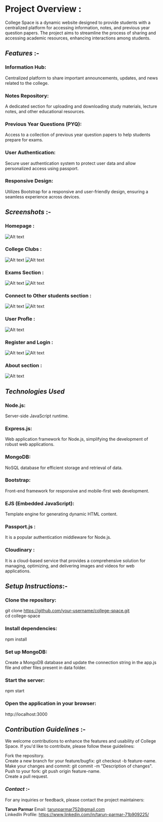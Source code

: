 # **Project Overview** : <br>
College Space is a dynamic website designed to provide students with a centralized platform for accessing information, notes, and previous year question papers. The project aims to streamline the process of sharing and accessing academic resources, enhancing interactions among students.

## *Features* :-
### Information Hub:
 Centralized platform to share important announcements, updates, and news related to the college.

### Notes Repository:
 A dedicated section for uploading and downloading study materials, lecture notes, and other educational resources.

### Previous Year Questions (PYQ):
 Access to a collection of previous year question papers to help students prepare for exams.

### User Authentication: 
Secure user authentication system to protect user data and allow personalized access using passport.

### Responsive Design:
 Utilizes Bootstrap for a responsive and user-friendly design, ensuring a seamless experience across devices.

## *Screenshots* :-
### Homepage :
![Alt text](<Screenshot (134).png>)

### College Clubs : 
![Alt text](<Screenshot (133).png>)
![Alt text](<Screenshot (132).png>)

### Exams Section :
![Alt text](<Screenshot (137).png>)
![Alt text](<Screenshot (138).png>)

### Connect to Other students section :
![Alt text](<Screenshot (141).png>)
![Alt text](<Screenshot (142).png>)

### User Profle :
![Alt text](<Screenshot (155).png>)

### Register and Login :
![Alt text](<Screenshot (153).png>)
![Alt text](<Screenshot (154).png>)

### About section :
![Alt text](<Screenshot (135).png>)


## *Technologies Used*
### Node.js: 
Server-side JavaScript runtime.
### Express.js: 
Web application framework for Node.js, simplifying the development of robust web applications.
### MongoDB: 
NoSQL database for efficient storage and retrieval of data.
### Bootstrap: 
Front-end framework for responsive and mobile-first web development.
### EJS (Embedded JavaScript): 
Template engine for generating dynamic HTML content.
### Passport.js : 
It is a popular authentication middleware for Node.js.
### Cloudinary : 
It is a cloud-based service that provides a comprehensive solution for managing, optimizing, and delivering images and videos for web applications.

## *Setup Instructions*:-
### Clone the repository:

git clone https://github.com/your-username/college-space.git <br>
cd college-space <br>

### Install dependencies:
npm install <br>

### Set up MongoDB:

Create a MongoDB database and update the connection string in the app.js file and other files present in data folder.

### Start the server:
npm start <br>

### Open the application in your browser:
http://localhost:3000 <br>

## *Contribution Guidelines* :-
We welcome contributions to enhance the features and usability of College Space. If you'd like to contribute, please follow these guidelines:

Fork the repository.<br>
Create a new branch for your feature/bugfix: git checkout -b feature-name.<br>
Make your changes and commit: git commit -m "Description of changes".<br>
Push to your fork: git push origin feature-name.<br>
Create a pull request.<br>


### *Contact* :-
For any inquiries or feedback, please contact the project maintainers:

**Tarun Parmar**
Email: tarunparmar752@gmail.com <br>
LinkedIn Profile: https://www.linkedin.com/in/tarun-parmar-71b909225/